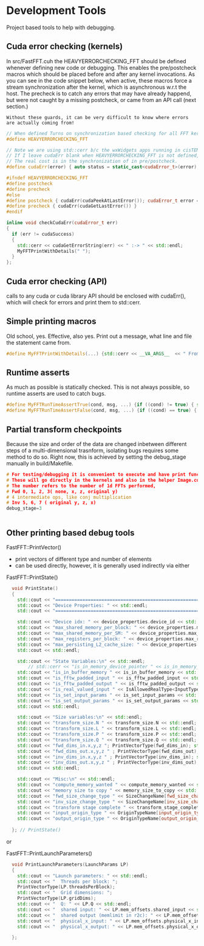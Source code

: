 # Development Tools

Project based tools to help with debugging.

## Cuda error checking (kernels)

In src/FastFFT.cuh the HEAVYERRORCHECKING_FFT should be defined whenever defining new code or debugging. This enables the pre/postcheck macros which should be placed before and after any kernel invocations. As you can see in the code snippet below, when active, these macros force a stream synchronization after the kernel, which is asynchronous w.r.t the host. The precheck is to catch any errors that may have already happend, but were not caught by a missing postcheck, or came from an API call (next section.)

```{warning}
Without these guards, it can be very difficult to know where errors are actually coming from!
```

```c++
// When defined Turns on synchronization based checking for all FFT kernels as well as cudaErr macros
#define HEAVYERRORCHECKING_FFT

// Note we are using std::cerr b/c the wxWidgets apps running in cisTEM are capturing std::cout
// If I leave cudaErr blank when HEAVYERRORCHECKING_FFT is not defined, I get some reports/warnings about unused or unreferenced variables. I suspect the performance hit is very small so just leave this on.
// The real cost is in the synchronization of in pre/postcheck.
#define cudaErr(error) { auto status = static_cast<cudaError_t>(error); if (status != cudaSuccess) { std::cerr << cudaGetErrorString(status) << " :-> "; MyFFTPrintWithDetails("");} };

#ifndef HEAVYERRORCHECKING_FFT 
#define postcheck 
#define precheck 
#else
#define postcheck { cudaErr(cudaPeekAtLastError()); cudaError_t error = cudaStreamSynchronize(cudaStreamPerThread); cudaErr(error) }
#define precheck { cudaErr(cudaGetLastError()) }
#endif

inline void checkCudaErr(cudaError_t err) 
{ 
  if (err != cudaSuccess) 
  { 
    std::cerr << cudaGetErrorString(err) << " :-> " << std::endl;
    MyFFTPrintWithDetails(" ");
  } 
};
```

## Cuda error checking (API)

calls to any cuda or cuda library API should be enclosed with cudaErr(), which will check for errors and print them to std::cerr.

## Simple printing macros

Old school, yes. Effective, also yes. Print out a message, what line and file the statement came from.

```c++
#define MyFFTPrintWithDetails(...) {std::cerr << __VA_ARGS__  << " From: " << __FILE__  << " " << __LINE__  << " " << __PRETTY_FUNCTION__ << std::endl;}

```

## Runtime asserts

As much as possible is statically checked. This is not always possible, so runtime asserts are used to catch bugs.

```c++
#define MyFFTRunTimeAssertTrue(cond, msg, ...) {if ((cond) != true) { std::cerr << msg   << std::endl << " Failed Assert at "  << __FILE__  << " " << __LINE__  << " " << __PRETTY_FUNCTION__ << std::endl; exit(-1);}}
#define MyFFTRunTimeAssertFalse(cond, msg, ...) {if ((cond) == true) { std::cerr << msg  << std::endl << " Failed Assert at "  << __FILE__  << " " << __LINE__  << " " << __PRETTY_FUNCTION__ << std::endl; exit(-1);}}

```

## Partial transform checkpoints

Because the size and order of the data are changed inbetween different steps of a multi-dimensional trasnform, isolating bugs requires some method to do so. Right now, this is achieved by setting the debug_stage manually in build/Makefile.

```c++
# For testing/debugging it is convenient to execute and have print functions for partial transforms.
# These will go directly in the kernels and also in the helper Image.cuh definitions for PrintArray.
# The number refers to the number of 1d FFTs performed, 
# Fwd 0, 1, 2, 3( none, x, z, original y)
# 4 intermediate ops, like conj multiplication
# Inv 5, 6, 7 ( original y, z, x)
debug_stage=3
```

```{TODO} it would be nice if this were taken from an env variable
```

## Other printing based debug tools

FastFFT::PrintVector()

- print vectors of different type and number of elements
- can be used directly, however, it is generally used indirectly via either

FastFFT::PrintState()

```c++
  void PrintState()
  {
    std::cout << "================================================================" << std::endl; 
    std::cout << "Device Properties: " << std::endl;
    std::cout << "================================================================" << std::endl; 

    std::cout << "Device idx: " << device_properties.device_id << std::endl;
    std::cout << "max_shared_memory_per_block: " << device_properties.max_shared_memory_per_block << std::endl;
    std::cout << "max_shared_memory_per_SM: " << device_properties.max_shared_memory_per_SM << std::endl;
    std::cout << "max_registers_per_block: " << device_properties.max_registers_per_block << std::endl;
    std::cout << "max_persisting_L2_cache_size: " << device_properties.max_persisting_L2_cache_size << std::endl;
    std::cout << std::endl;

    std::cout << "State Variables:\n" << std::endl;
        // std::cerr << "is_in_memory_device_pointer " << is_in_memory_device_pointer << std::endl; // FIXME: switched to is_pointer_in_device_memory(d_ptr.buffer_1) defined in FastFFT.cuh
    std::cout << "is_in_buffer_memory " << is_in_buffer_memory << std::endl;
    std::cout << "is_fftw_padded_input " << is_fftw_padded_input << std::endl;
    std::cout << "is_fftw_padded_output " << is_fftw_padded_output << std::endl;
    std::cout << "is_real_valued_input " << IsAllowedRealType<InputType>  << std::endl;
    std::cout << "is_set_input_params " << is_set_input_params << std::endl;
    std::cout << "is_set_output_params " << is_set_output_params << std::endl;
    std::cout << std::endl;

    std::cout << "Size variables:\n" << std::endl;
    std::cout << "transform_size.N " << transform_size.N << std::endl;
    std::cout << "transform_size.L " << transform_size.L << std::endl;
    std::cout << "transform_size.P " << transform_size.P << std::endl;
    std::cout << "transform_size.Q " << transform_size.Q << std::endl;
    std::cout << "fwd_dims_in.x,y,z "; PrintVectorType(fwd_dims_in); std::cout << std::endl;
    std::cout << "fwd_dims_out.x,y,z " ; PrintVectorType(fwd_dims_out); std::cout<< std::endl;
    std::cout << "inv_dims_in.x,y,z " ; PrintVectorType(inv_dims_in); std::cout<< std::endl;
    std::cout << "inv_dims_out.x,y,z " ; PrintVectorType(inv_dims_out); std::cout<< std::endl;
    std::cout << std::endl;

    std::cout << "Misc:\n" << std::endl;
    std::cout << "compute_memory_wanted " << compute_memory_wanted << std::endl;
    std::cout << "memory size to copy " << memory_size_to_copy << std::endl;
    std::cout << "fwd_size_change_type " << SizeChangeName[fwd_size_change_type] << std::endl;
    std::cout << "inv_size_change_type " << SizeChangeName[inv_size_change_type] << std::endl;
    std::cout << "transform stage complete " << transform_stage_completed << std::endl;
    std::cout << "input_origin_type " << OriginTypeName[input_origin_type] << std::endl;
    std::cout << "output_origin_type " << OriginTypeName[output_origin_type] << std::endl;
    
  }; // PrintState()
  ```

  or

FastFFT::PrintLaunchParameters()

```c++
  void PrintLaunchParameters(LaunchParams LP)
  {
    std::cout << "Launch parameters: " << std::endl;
    std::cout << "  Threads per block: ";
    PrintVectorType(LP.threadsPerBlock);
    std::cout << "  Grid dimensions: ";
    PrintVectorType(LP.gridDims);
    std::cout << "  Q: " << LP.Q << std::endl;
    std::cout << "  shared input: " << LP.mem_offsets.shared_input << std::endl;
    std::cout << "  shared output (memlimit in r2c): " << LP.mem_offsets.shared_output << std::endl;
    std::cout << "  physical_x_input: " << LP.mem_offsets.physical_x_input << std::endl;
    std::cout << "  physical_x_output: " << LP.mem_offsets.physical_x_output << std::endl;

  };
```
